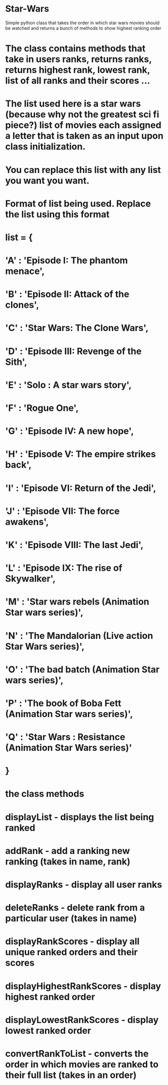# Star-Wars
Simple python class that takes the order in which star wars movies should be watched and returns a bunch of methods to show highest ranking order
# The class contains methods that take in users ranks, returns ranks, returns highest rank, lowest rank, list of all ranks and their scores ...
# The list used here is a star wars (because why not the greatest sci fi piece?) list of movies each assigned a letter that is taken as an input upon class initialization. 
# You can replace this list with any list you want you want. 


# Format of list being used. Replace the list using this format 
# list = {
#             'A' : 'Episode I: The phantom menace',
#             'B' : 'Episode II: Attack of the clones',
#             'C' : 'Star Wars: The Clone Wars',      
#             'D' : 'Episode III: Revenge of the Sith',
#             'E' : 'Solo : A star wars story',
#             'F' : 'Rogue One',
#             'G' : 'Episode IV: A new hope',
#             'H' : 'Episode V: The empire strikes back',
#             'I' : 'Episode VI: Return of the Jedi',
#             'J' : 'Episode VII:  The force awakens',
#             'K' : 'Episode VIII: The last Jedi',
#             'L' : 'Episode IX: The rise of Skywalker',
#             'M' : 'Star wars rebels (Animation Star wars series)',
#             'N' : 'The Mandalorian (Live action Star Wars series)',
#             'O' : 'The bad batch (Animation Star wars series)',
#             'P' : 'The book of Boba Fett (Animation Star wars series)',
#             'Q' : 'Star Wars : Resistance (Animation Star Wars series)'
#         }

# the class methods

# displayList - displays the list being ranked
# addRank - add a ranking new ranking (takes in name, rank)
# displayRanks - display all user ranks
# deleteRanks - delete rank from a particular user (takes in name)
# displayRankScores - display all unique ranked orders and their scores
# displayHighestRankScores - display highest ranked order
# displayLowestRankScores - display lowest ranked order
# convertRankToList - converts the order in which movies are ranked to their full list (takes in an order)
